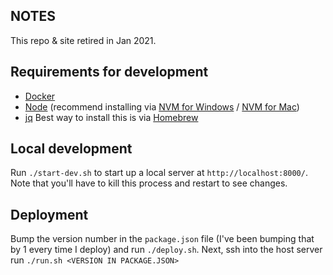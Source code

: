 **NOTES**
----
This repo & site retired in Jan 2021.

Requirements for development
----
- [Docker](https://www.docker.com/)
- [Node](https://nodejs.org/en/) (recommend installing via [NVM for Windows](https://github.com/coreybutler/nvm-windows/releases) / [NVM for Mac](https://github.com/nvm-sh/nvm/releases))
- [jq](https://stedolan.github.io/jq/) Best way to install this is via [Homebrew](https://brew.sh/)

Local development
----
Run `./start-dev.sh` to start up a local server at `http://localhost:8000/`. Note that you'll have to kill this process and restart to see changes.

Deployment
----
Bump the version number in the `package.json` file (I've been bumping that by 1 every time I deploy) and run `./deploy.sh`. Next, ssh into the host server run `./run.sh <VERSION IN PACKAGE.JSON>`
